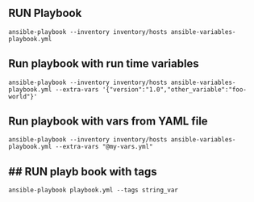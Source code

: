 ## RUN Playbook

```
ansible-playbook --inventory inventory/hosts ansible-variables-playbook.yml

```

## Run playbook with run time variables
```
ansible-playbook --inventory inventory/hosts ansible-variables-playbook.yml --extra-vars '{"version":"1.0","other_variable":"foo-world"}' 
```


## Run playbook with vars from YAML file
```
ansible-playbook --inventory inventory/hosts ansible-variables-playbook.yml --extra-vars "@my-vars.yml"
```


## ## RUN playb book with tags
```
ansible-playbook playbook.yml --tags string_var
```